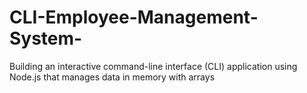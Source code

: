 # CLI-Employee-Management-System-
Building an interactive command-line interface (CLI) application using Node.js that manages data in memory with arrays
